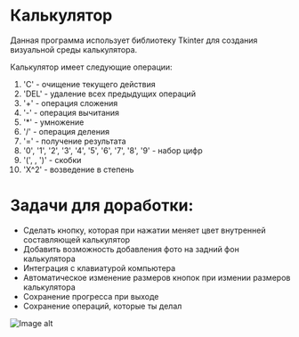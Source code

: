 # Калькулятор 

Данная программа использует библиотеку Tkinter для создания визуальной среды калькулятора.

Калькулятор имеет следующие операции:

1. 'C' - очищение текущего действия
2. 'DEL' - удаление всех предыдущих операций
3. '+' - операция сложения
4. '-' - операция вычитания
5. '*' - умножение
6. '/' - операция деления
7. '=' - получение результата
8. '0', '1', '2', '3', '4', '5', '6', '7', '8', '9' - набор цифр
9. '(', , ')' - скобки
10. 'X^2' - возведение в степень

# Задачи для доработки:
- Сделать кнопку, которая при нажатии меняет цвет внутренней составляющей калькулятор
- Добавить возможность добавления фото на задний фон калькулятора
- Интеграция с клавиатурой компьютера
- Автоматическое изменение размеров кнопок при измении размеров калькулятора
- Сохранение прогресса при выходе
- Сохранение операций, которые ты делал 


![Image alt](https://github.com/{blacksmithalex}/{calculator}/image.png)
